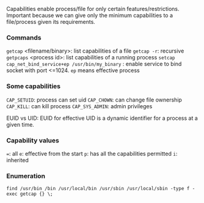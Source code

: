 
Capabilities enable process/file for only certain features/restrictions. Important because we can give only the minimum capabilities to a file/process given its requirements.

### Commands
`getcap` <filename/binary>: list capabilities of a file
`getcap -r`: recursive
`getpcaps` \<process id\>: list capabilities of a running process
`setcap cap_net_bind_service+ep /usr/bin/my_binary` : enable service to bind socket with port <=1024. `ep` means effective process

### Some capabilities

`CAP_SETUID`: process can set uid
`CAP_CHOWN`: can change file ownership
`CAP_KILL`: can kill process
`CAP_SYS_ADMIN`: admin privileges

EUID vs UID: EUID for effective UID is a dynamic identifier for a process at a given time.

### Capability values
`=`: all
`e`: effective from the start
`p`: has all the capabilities permitted
`i`: inherited

### Enumeration
`find /usr/bin /bin /usr/local/bin /usr/sbin /usr/local/sbin -type f -exec getcap {} \;`

